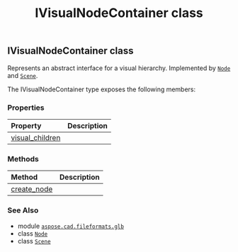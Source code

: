﻿---
title: IVisualNodeContainer class
second_title: Aspose.CAD for Python via .NET API References
description: 
type: docs
weight: 170
url: /python-net/aspose.cad.fileformats.glb/ivisualnodecontainer/
is_root: false
---

## IVisualNodeContainer class

Represents an abstract interface for a visual hierarchy.
Implemented by [`Node`](/cad/python-net/aspose.cad.fileformats.glb/node) and [`Scene`](/cad/python-net/aspose.cad.fileformats.glb/scene).



The IVisualNodeContainer type exposes the following members:

### Properties
| Property | Description |
| :- | :- |
| [visual_children](/cad/python-net/aspose.cad.fileformats.glb/ivisualnodecontainer/visual_children) |  |


### Methods
| Method | Description |
| :- | :- |
| [create_node](/cad/python-net/aspose.cad.fileformats.glb/ivisualnodecontainer/create_node/#str) |  |



### See Also
* module [`aspose.cad.fileformats.glb`](..)
* class [`Node`](/cad/python-net/aspose.cad.fileformats.glb/node)
* class [`Scene`](/cad/python-net/aspose.cad.fileformats.glb/scene)
